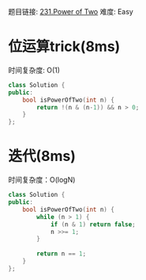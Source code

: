 题目链接: [231.Power of Two][1]
难度: Easy

# 位运算trick(8ms)
时间复杂度: O(1)
```cpp
class Solution {
public:
    bool isPowerOfTwo(int n) {
        return !(n & (n-1)) && n > 0;
    }
};
```

# 迭代(8ms)
时间复杂度：O(logN)
```cpp
class Solution {
public:
    bool isPowerOfTwo(int n) {
        while (n > 1) {
            if (n & 1) return false;
            n >>= 1;
        }
        
        return n == 1;
    }
};
```

[1]: https://leetcode.com/problems/power-of-two/